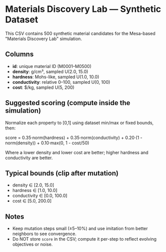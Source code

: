 # Materials Discovery Lab — Synthetic Dataset

This CSV contains 500 synthetic material candidates for the Mesa-based "Materials Discovery Lab" simulation.

## Columns
- **id**: unique material ID (M0001–M0500)
- **density**: g/cm³, sampled U(2.0, 15.0)
- **hardness**: Mohs-like, sampled U(1.0, 10.0)
- **conductivity**: relative 0–100, sampled U(0, 100)
- **cost**: $/kg, sampled U(5, 200)

## Suggested scoring (compute inside the simulation)
Normalize each property to [0,1] using dataset min/max or fixed bounds, then:

score = 0.35·norm(hardness) + 0.35·norm(conductivity) + 0.20·(1 - norm(density)) + 0.10·max(0, 1 - cost/50)

Where a lower density and lower cost are better; higher hardness and conductivity are better.

## Typical bounds (clip after mutation)
- density ∈ [2.0, 15.0]
- hardness ∈ [1.0, 10.0]
- conductivity ∈ [0.0, 100.0]
- cost ∈ [5.0, 200.0]

## Notes
- Keep mutation steps small (±5–10%) and use imitation from better neighbors to see convergence.
- Do NOT store `score` in the CSV; compute it per-step to reflect evolving objectives or noise.
